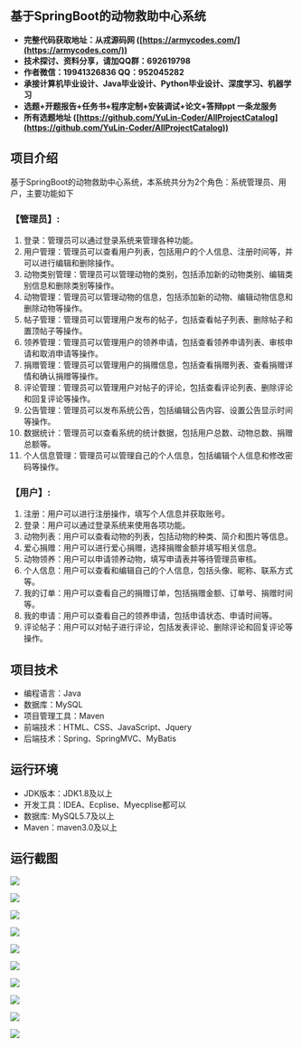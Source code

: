 ## 基于SpringBoot的动物救助中心系统

- <b>完整代码获取地址：从戎源码网 ([https://armycodes.com/](https://armycodes.com/))</b>
- <b>技术探讨、资料分享，请加QQ群：692619798</b> 
- <b>作者微信：19941326836  QQ：952045282</b> 
- <b>承接计算机毕业设计、Java毕业设计、Python毕业设计、深度学习、机器学习</b>
- <b>选题+开题报告+任务书+程序定制+安装调试+论文+答辩ppt 一条龙服务</b>
- <b>所有选题地址 ([https://github.com/YuLin-Coder/AllProjectCatalog](https://github.com/YuLin-Coder/AllProjectCatalog)) </b>

## 项目介绍
基于SpringBoot的动物救助中心系统，本系统共分为2个角色：系统管理员、用户，主要功能如下

### 【管理员】:
1. 登录：管理员可以通过登录系统来管理各种功能。
2. 用户管理：管理员可以查看用户列表，包括用户的个人信息、注册时间等，并可以进行编辑和删除操作。
3. 动物类别管理：管理员可以管理动物的类别，包括添加新的动物类别、编辑类别信息和删除类别等操作。
4. 动物管理：管理员可以管理动物的信息，包括添加新的动物、编辑动物信息和删除动物等操作。
5. 帖子管理：管理员可以管理用户发布的帖子，包括查看帖子列表、删除帖子和置顶帖子等操作。
6. 领养管理：管理员可以管理用户的领养申请，包括查看领养申请列表、审核申请和取消申请等操作。
7. 捐赠管理：管理员可以管理用户的捐赠信息，包括查看捐赠列表、查看捐赠详情和确认捐赠等操作。
8. 评论管理：管理员可以管理用户对帖子的评论，包括查看评论列表、删除评论和回复评论等操作。
9. 公告管理：管理员可以发布系统公告，包括编辑公告内容、设置公告显示时间等操作。
10. 数据统计：管理员可以查看系统的统计数据，包括用户总数、动物总数、捐赠总额等。
11. 个人信息管理：管理员可以管理自己的个人信息，包括编辑个人信息和修改密码等操作。

### 【用户】:
1. 注册：用户可以进行注册操作，填写个人信息并获取账号。
2. 登录：用户可以通过登录系统来使用各项功能。
3. 动物列表：用户可以查看动物的列表，包括动物的种类、简介和图片等信息。
4. 爱心捐赠：用户可以进行爱心捐赠，选择捐赠金额并填写相关信息。
5. 动物领养：用户可以申请领养动物，填写申请表并等待管理员审核。
6. 个人信息：用户可以查看和编辑自己的个人信息，包括头像、昵称、联系方式等。
7. 我的订单：用户可以查看自己的捐赠订单，包括捐赠金额、订单号、捐赠时间等。
8. 我的申请：用户可以查看自己的领养申请，包括申请状态、申请时间等。
9. 评论帖子：用户可以对帖子进行评论，包括发表评论、删除评论和回复评论等操作。

## 项目技术
- 编程语言：Java
- 数据库：MySQL
- 项目管理工具：Maven
- 前端技术：HTML、CSS、JavaScript、Jquery
- 后端技术：Spring、SpringMVC、MyBatis

## 运行环境
- JDK版本：JDK1.8及以上
- 开发工具：IDEA、Ecplise、Myecplise都可以
- 数据库: MySQL5.7及以上
- Maven：maven3.0及以上

## 运行截图
![](screenshot/1.png)

![](screenshot/2.png)

![](screenshot/3.png)

![](screenshot/4.png)

![](screenshot/5.png)

![](screenshot/6.png)

![](screenshot/7.png)

![](screenshot/8.png)

![](screenshot/9.png)

![](screenshot/10.png)
